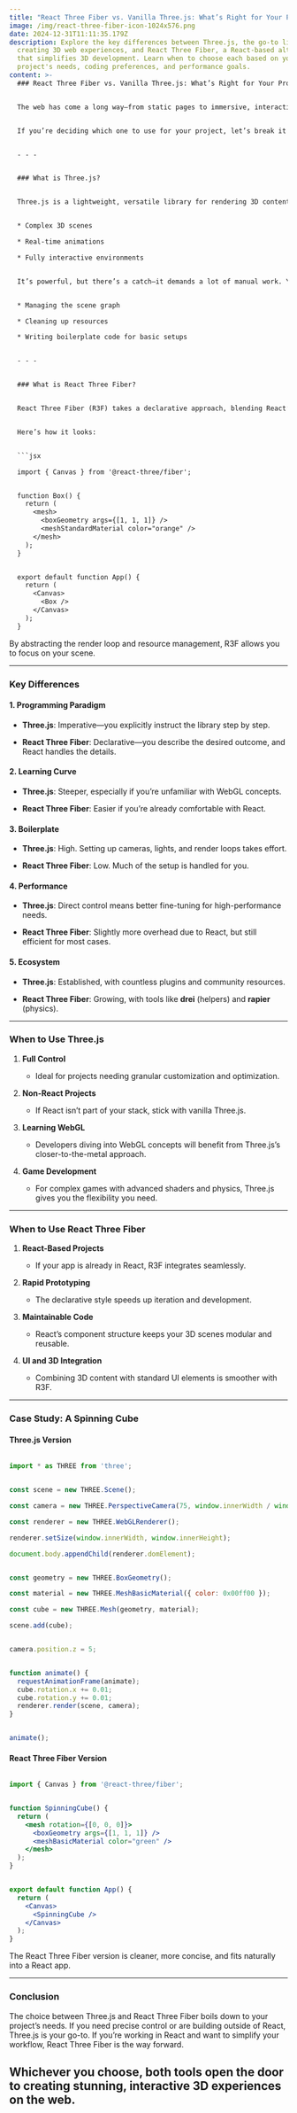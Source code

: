 ```yaml
---
title: "React Three Fiber vs. Vanilla Three.js: What’s Right for Your Project?"
image: /img/react-three-fiber-icon-1024x576.png
date: 2024-12-31T11:11:35.179Z
description: Explore the key differences between Three.js, the go-to library for
  creating 3D web experiences, and React Three Fiber, a React-based alternative
  that simplifies 3D development. Learn when to choose each based on your
  project's needs, coding preferences, and performance goals.
content: >-
  ### React Three Fiber vs. Vanilla Three.js: What’s Right for Your Project?


  The web has come a long way—from static pages to immersive, interactive experiences. At the center of this evolution is **Three.js**, a powerful JavaScript library for crafting 3D graphics. But as developers, we’re always searching for tools that make our work cleaner and our code easier to maintain. Enter **React Three Fiber**, a React-based approach to working with Three.js that promises a more intuitive workflow.


  If you’re deciding which one to use for your project, let’s break it down.


  - - -


  ### What is Three.js?


  Three.js is a lightweight, versatile library for rendering 3D content in the browser. It’s essentially your gateway to WebGL without diving into its complexities. With Three.js, you can build:


  * Complex 3D scenes

  * Real-time animations

  * Fully interactive environments


  It’s powerful, but there’s a catch—it demands a lot of manual work. You’re in charge of:


  * Managing the scene graph

  * Cleaning up resources

  * Writing boilerplate code for basic setups


  - - -


  ### What is React Three Fiber?


  React Three Fiber (R3F) takes a declarative approach, blending React’s component model with Three.js’s capabilities. It lets you describe 3D scenes as React components, eliminating much of the boilerplate and improving readability.


  Here’s how it looks:


  ```jsx

  import { Canvas } from '@react-three/fiber';


  function Box() {
    return (
      <mesh>
        <boxGeometry args={[1, 1, 1]} />
        <meshStandardMaterial color="orange" />
      </mesh>
    );
  }


  export default function App() {
    return (
      <Canvas>
        <Box />
      </Canvas>
    );
  }

  ```


  By abstracting the render loop and resource management, R3F allows you to focus on your scene.


  - - -


  ### Key Differences


  #### 1. **Programming Paradigm**


  * **Three.js**: Imperative—you explicitly instruct the library step by step.

  * **React Three Fiber**: Declarative—you describe the desired outcome, and React handles the details.


  #### 2. **Learning Curve**


  * **Three.js**: Steeper, especially if you’re unfamiliar with WebGL concepts.

  * **React Three Fiber**: Easier if you’re already comfortable with React.


  #### 3. **Boilerplate**


  * **Three.js**: High. Setting up cameras, lights, and render loops takes effort.

  * **React Three Fiber**: Low. Much of the setup is handled for you.


  #### 4. **Performance**


  * **Three.js**: Direct control means better fine-tuning for high-performance needs.

  * **React Three Fiber**: Slightly more overhead due to React, but still efficient for most cases.


  #### 5. **Ecosystem**


  * **Three.js**: Established, with countless plugins and community resources.

  * **React Three Fiber**: Growing, with tools like **drei** (helpers) and **rapier** (physics).


  - - -


  ### When to Use Three.js


  1. **Full Control**

     * Ideal for projects needing granular customization and optimization.
  2. **Non-React Projects**

     * If React isn’t part of your stack, stick with vanilla Three.js.
  3. **Learning WebGL**

     * Developers diving into WebGL concepts will benefit from Three.js’s closer-to-the-metal approach.
  4. **Game Development**

     * For complex games with advanced shaders and physics, Three.js gives you the flexibility you need.

  - - -


  ### When to Use React Three Fiber


  1. **React-Based Projects**

     * If your app is already in React, R3F integrates seamlessly.
  2. **Rapid Prototyping**

     * The declarative style speeds up iteration and development.
  3. **Maintainable Code**

     * React’s component structure keeps your 3D scenes modular and reusable.
  4. **UI and 3D Integration**

     * Combining 3D content with standard UI elements is smoother with R3F.

  - - -


  ### Case Study: A Spinning Cube


  #### Three.js Version


  ```javascript

  import * as THREE from 'three';


  const scene = new THREE.Scene();

  const camera = new THREE.PerspectiveCamera(75, window.innerWidth / window.innerHeight, 0.1, 1000);

  const renderer = new THREE.WebGLRenderer();

  renderer.setSize(window.innerWidth, window.innerHeight);

  document.body.appendChild(renderer.domElement);


  const geometry = new THREE.BoxGeometry();

  const material = new THREE.MeshBasicMaterial({ color: 0x00ff00 });

  const cube = new THREE.Mesh(geometry, material);

  scene.add(cube);


  camera.position.z = 5;


  function animate() {
    requestAnimationFrame(animate);
    cube.rotation.x += 0.01;
    cube.rotation.y += 0.01;
    renderer.render(scene, camera);
  }


  animate();

  ```


  #### React Three Fiber Version


  ```jsx

  import { Canvas } from '@react-three/fiber';


  function SpinningCube() {
    return (
      <mesh rotation={[0, 0, 0]}>
        <boxGeometry args={[1, 1, 1]} />
        <meshBasicMaterial color="green" />
      </mesh>
    );
  }


  export default function App() {
    return (
      <Canvas>
        <SpinningCube />
      </Canvas>
    );
  }

  ```


  The React Three Fiber version is cleaner, more concise, and fits naturally into a React app.


  - - -


  ### Conclusion


  The choice between Three.js and React Three Fiber boils down to your project’s needs. If you need precise control or are building outside of React, Three.js is your go-to. If you’re working in React and want to simplify your workflow, React Three Fiber is the way forward.


  Whichever you choose, both tools open the door to creating stunning, interactive 3D experiences on the web.
---
```

